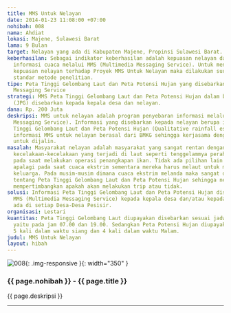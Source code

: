 ```yaml
---
title: MMS Untuk Nelayan
date: 2014-01-23 11:08:00 +07:00
nohibah: 008
nama: Ahdiat
lokasi: Majene, Sulawesi Barat
lama: 9 Bulan
target: Nelayan yang ada di Kabupaten Majene, Propinsi Sulawesi Barat.
keberhasilan: Sebagai indikator keberhasilan adalah kepuasan nelayan dalam menerima
  informasi cuaca melalui MMS (Multimedia Messaging Service). Untuk mengetahui Tingkat
  kepuasan nelayan terhadap Proyek MMS Untuk Nelayan maka dilakukan survey sesuai
  standar metode penelitian.
tipe: Peta Tinggi Gelombang Laut dan Peta Potensi Hujan yang disebarkan melalui (Multimedia
  Messaging Service
strategi: MMS Peta Tinggi Gelombang Laut dan Peta Potensi Hujan dalam bentuk gambar
  (JPG) disebarkan kepada kepala desa dan nelayan.
dana: Rp. 200 Juta
deskripsi: MMS untuk nelayan adalah program penyebaran informasi melalui MMS (Multimedia
  Messaging Service). Informasi yang disebarkan kepada nelayan berupa informasi Peta
  Tinggi Gelombang Laut dan Peta Potensi Hujan (Qualitative rainfall estimate). Sumber
  informasi MMS untuk nelayan berasal dari BMKG sehingga kerjasama dengan BMKG penting
  untuk dijalin.
masalah: Masyarakat nelayan adalah masyarakat yang sangat rentan dengan bencana khususnya
  kecelakaan-kecelakaan yang terjadi di laut seperti tenggelammya perahu-perahu nelayan
  pada saat melakukan operasi penangkapan ikan. Tidak ada pilihan lain bagi nelayan
  apalagi pada saat cuaca ekstrim sementara mereka harus melaut untuk menutupi kebutuhan
  keluarga. Pada musim-musim dimana cuaca ekstrim melanda maka sangat dibutuhkan informasi
  tentang Peta Tinggi Gelombang Laut dan Peta Potensi Hujan sehingga nelayan dapat
  mempertimbangkan apakah akan melakukan trip atau tidak.
solusi: Informasi Peta Tinggi Gelombang Laut dan Peta Potensi Hujan disebarkan melalui
  MMS (Multimedia Messaging Service) kepada kepala desa dan/atau kepada nelayan yang
  ada di setiap Desa-Desa Pesisir.
organisasi: Lestari
kuantitas: Peta Tinggi Gelombang Laut diupayakan disebarkan sesuai jadwal update BMKG
  yaitu pada jam 07.00 dan 19.00. Sedangkan Peta Potensi Hujan diupayakan diupdate
  5 kali dalam waktu siang dan 4 kali dalam waktu Malam.
judul: MMS Untuk Nelayan
layout: hibah
---
```


![008](/static/img/hibahcms/008.png){: .img-responsive }{: width="350" }

### {{ page.nohibah }} - {{ page.title }}

{{ page.deskripsi }}

---
